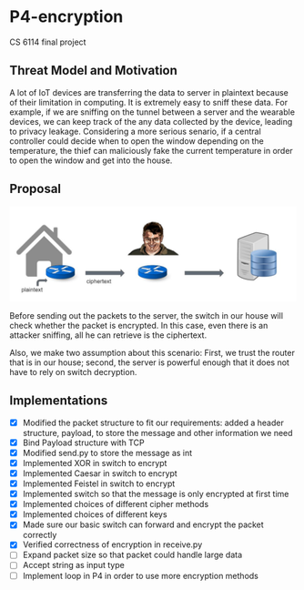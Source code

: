 # P4-encryption
CS 6114 final project

## Threat Model and Motivation
A lot of IoT devices are transferring the data to server in plaintext because of their limitation in computing. It is extremely easy to sniff these data. For example, if we are sniffing on the tunnel between a server and the wearable devices, we can keep track of the any data collected by the device, leading to privacy leakage. Considering a more serious senario, if a central controller could decide when to open the window depending on the temperature, the thief can maliciously fake the current temperature in order to open the window and get into the house.

## Proposal

![alt text](https://github.com/raymondelric/P4-encryption/blob/master/img/proposal.jpg)

Before sending out the packets to the server, the switch in our house will check whether the packet is encrypted. In this case, even there is an attacker sniffing, all he can retrieve is the ciphertext.

Also, we make two assumption about this scenario:
First, we trust the router that is in our house; second, the server is powerful enough that it does not have to rely on switch decryption.

## Implementations

- [x] Modified the packet structure to fit our requirements: added a header structure, payload, to store the message and other information we need
- [x] Bind Payload structure with TCP
- [x] Modified send.py to store the message as int
- [x] Implemented XOR in switch to encrypt
- [x] Implemented Caesar in switch to encrypt
- [x] Implemented Feistel in switch to encrypt
- [x] Implemented switch so that the message is only encrypted at first time
- [x] Implemented choices of different cipher methods
- [x] Implemented choices of different keys
- [x] Made sure our basic switch can forward and encrypt the packet correctly
- [x] Verified correctness of encryption in receive.py
- [ ] Expand packet size so that packet could handle large data
- [ ] Accept string as input type
- [ ] Implement loop in P4 in order to use more encryption methods

